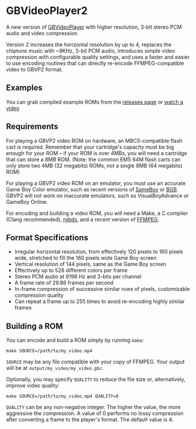 # GBVideoPlayer2
A new version of [GBVideoPlayer](https://github.com/LIJI32/GBVideoPlayer) with higher resolution, 3-bit stereo PCM audio and video compression.

Version 2 increases the horizontal resolution by up to 4, replaces the chiptune music with ~9KHz, 3-bit PCM audio, introduces simple video compression with configurable quality settings, and uses a faster and easier to use encoding routines that can directly re-encode FFMPEG-compatible video to GBVP2 format.

## Examples

You can grab compiled example ROMs from the [releases page](https://github.com/LIJI32/GBVideoPlayer2/releases) or [watch a video](https://youtu.be/iDd_aqpLf5Q)

## Requirements

For playing a GBVP2 video ROM on hardware, an MBC5-compatible flash cart is required. Remember that your cartridge's capacity must be big enough for your ROM – if your ROM is over 4MBs, you will need a cartridge that can store a 8MB ROM. (Note: the common EMS 64M flash carts can only store two 4MB (32 megabits) ROMs, not a single 8MB (64 megabits) ROM)

For playing a GBVP2 video ROM on an emulator, you must use an accurate Game Boy Color emulator, such as recent versions of [SameBoy](https://sameboy.github.io) or [BGB](http://bgb.bircd.org). GBVP2 will not work on inaccurate emulators, such as VisualBoyAdvance or GameBoy Online.

For encoding and building a video ROM, you will need a Make, a C compiler (Clang recommended), [rgbds](https://github.com/rednex/rgbds/releases/), and a recent version of [FFMPEG](http://ffmpeg.org/).

## Format Specifications

* Irregular horizontal resolution, from effectively 120 pixels to 160 pixels wide, stretched to fill the 160 pixels wide Game Boy screen
* Vertical resolution of 144 pixels, same as the Game Boy screen
* Effectively up to 528 different colors per frame
* Stereo PCM audio at 9198 Hz and 3-bits per channel
* A frame rate of 29.86 frames per second
* In-frame compression of successive similar rows of pixels, customizable compression quality
* Can repeat a frame up to 255 times to avoid re-encoding highly similar frames

## Building a ROM

You can encode and build a ROM simply by running `make`:

```
make SOURCE=/path/to/my_video.mp4
```

`SOURCE` may be any file compatible with your copy of FFMPEG. Your output will be at `output/my_video/my_video.gbc`.

Optionally, you may specify `QUALITY` to reduce the file size or, alternatively, improve video quality:

```
make SOURCE=/path/to/my_video.mp4 QUALITY=8
```

`QUALITY` can be any non-negative integer. The higher the value, the more aggressive the compression. A value of 0 performs no lossy compression after converting a frame to the player's format. The default value is 4.
